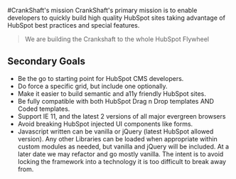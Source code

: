 #CrankShaft's mission
CrankShaft's primary mission is to enable developers to quickly build high quality HubSpot sites taking advantage of HubSpot best practices and special features. 
>We are building the Crankshaft to the whole HubSpot Flywheel

## Secondary Goals
* Be the go to starting point for HubSpot CMS developers.
* Do force a specific grid, but include one optionally.
* Make it easier to build semantic and a11y friendly HubSpot sites.
* Be fully compatible with both HubSpot Drag n Drop templates AND Coded templates.
* Support IE 11, and the latest 2 versions of all major evergreen browsers
* Avoid breaking HubSpot injected UI components like forms.
* Javascript written can be vanilla or jQuery (latest HubSpot allowed version). Any other Libraries can be loaded when appropriate within custom modules as needed, but vanilla and jQuery will be included. At a later date we may refactor and go mostly vanilla. The intent is to avoid locking the framework into a technology it is too difficult to break away from.